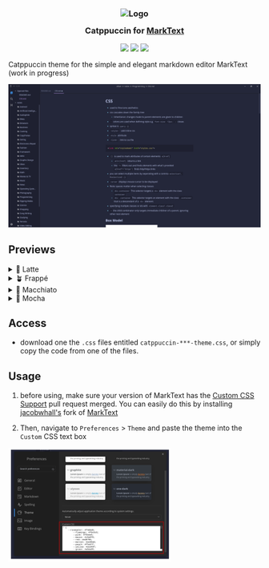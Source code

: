 <h3 align="center">
    <img src="https://raw.githubusercontent.com/catppuccin/catppuccin/main/assets/logos/exports/1544x1544_circle.png" width="100" alt="Logo"/>
  <br>
    <img src="https://raw.githubusercontent.com/catppuccin/catppuccin/main/assets/misc/transparent.png" height="30" width="0px"/>
    Catppuccin for <a href="https://github.com/marktext/marktext">MarkText</a>
    <img src="https://raw.githubusercontent.com/catppuccin/catppuccin/main/assets/misc/transparent.png" height="30" width="0px"/>

</h3>

<p align="center">
    <a href="https://github.com/puffinjr/marktext-theme-catppuccin/stargazers"><img src="https://img.shields.io/github/stars/puffinjr/marktext-theme-catppuccin?colorA=363a4f&colorB=b7bdf8&style=for-the-badge"></a>
    <a href="hhttps://github.com/puffinjr/marktext-theme-catppuccin/issues"><img src="https://img.shields.io/github/issues/puffinjr/marktext-theme-catppuccin?colorA=363a4f&colorB=f5a97f&style=for-the-badge"></a>
    <a href="https://github.com/SadAlexa/trilium-theme-catppuccin/contributors"><img src="https://img.shields.io/github/contributors/puffinjr/marktext-theme-catppuccin?colorA=363a4f&colorB=a6da95&style=for-the-badge"></a>
</p>
<p align="center">

Catppuccin theme for the simple and elegant markdown editor MarkText (work in progress)

![](assets/preview.png)

## Previews

<details>
<summary>🌻 Latte</summary>
<img src="assets/latte.png"/>
</details>
<details>
<summary>🪴 Frappé</summary>
<img src="assets/frappe.png"/>
</details>
<details>
<summary>🌺 Macchiato</summary>
<img src="assets/macchiato.png"/>
</details>
<details>
<summary>🌿 Mocha</summary>
<img src="assets/mocha.png"/>
</details>

## Access

- download one the `.css` files entitled `catppuccin-***-theme.css`, or simply copy the code from one of the files.

## Usage

1. before using, make sure your version  of MarkText has the [Custom CSS Support](https://github.com/marktext/marktext/pull/3279) pull request merged. You can easily do this by installing [jacobwhall's](https://github.com/jacobwhall) fork of [MarkText](https://github.com/jacobwhall/marktext)

2. Then, navigate to `Preferences` > `Theme` and paste the theme into the `Custom` CSS text box

![](assets/settings.png)
